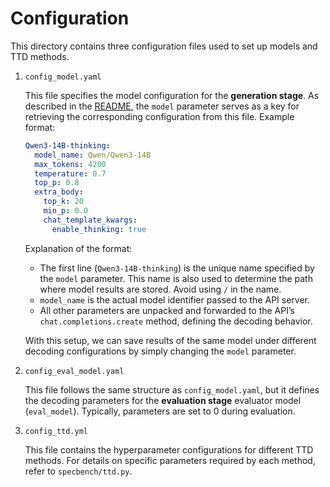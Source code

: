 # Configuration

This directory contains three configuration files used to set up models and TTD methods.

1.  `config_model.yaml`

    This file specifies the model configuration for the **generation stage**. As described in the [README](https://github.com/zzzhr97/SpecBench/blob/main/README.md), the `model` parameter serves as a key for retrieving the corresponding configuration from this file. Example format:
    
    ```yaml
    Qwen3-14B-thinking:
      model_name: Qwen/Qwen3-14B
      max_tokens: 4200
      temperature: 0.7
      top_p: 0.8
      extra_body:
        top_k: 20
        min_p: 0.0
        chat_template_kwargs:
          enable_thinking: true
    ```

    Explanation of the format:

    - The first line (`Qwen3-14B-thinking`) is the unique name specified by the `model` parameter. This name is also used to determine the path where model results are stored. Avoid using `/` in the name.
    - `model_name` is the actual model identifier passed to the API server.
    - All other parameters are unpacked and forwarded to the API’s `chat.completions.create` method, defining the decoding behavior.

    With this setup, we can save results of the same model under different decoding configurations by simply changing the `model` parameter.

2. `config_eval_model.yaml`

    This file follows the same structure as `config_model.yaml`, but it defines the decoding parameters for the **evaluation stage** evaluator model (`eval_model`). Typically, parameters are set to 0 during evaluation.

3. `config_ttd.yml`

    This file contains the hyperparameter configurations for different TTD methods. For details on specific parameters required by each method, refer to `specbench/ttd.py`.
